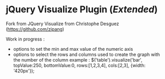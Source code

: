 jQuery Visualize Plugin (_Extended_)
==================================

Fork from JQuery Visualize from Christophe Desguez (https://github.com/zipang)

Work in progress :
 - options to set the min and max value of the numeric axis
 - options to select the rows and columns used to create the graph with the number of the column 
  example :
  	$('table').visualize('bar', topValue:250, bottomValue:0, rows:[1,2,3,4], cols:[2,3], {width: '420px'});
  